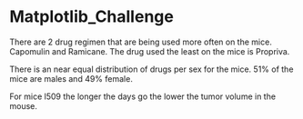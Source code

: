 # Matplotlib_Challenge
There are 2 drug regimen that are being used more often on the mice. Capomulin and Ramicane. The drug used the least on the mice is Propriva.

There is an near equal distribution of drugs per sex for the mice. 51% of the mice are males and 49% female.

For mice l509 the longer the days go the lower the tumor volume in the mouse.
